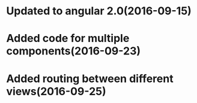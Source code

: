 # Updated to angular 2.0(2016-09-15)

# Added code for multiple components(2016-09-23)

# Added routing between different views(2016-09-25)
